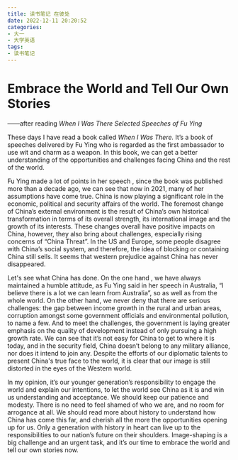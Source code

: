```yaml
---
title: 读书笔记 在彼处
date: 2022-12-11 20:20:52
categories:
- 大一
- 大学英语
tags:
- 读书笔记
---
```


# Embrace the World and Tell Our Own Stories

——after reading *When I Was There Selected Speeches of Fu Ying*

These days I have read a book called *When I Was There.* It’s a book of speeches delivered by Fu Ying who is regarded as the first ambassador to use wit and charm as a weapon. In this book, we can get a better understanding of the opportunities and challenges facing China and the rest of the world. 

Fu Ying made a lot of points in her speech , since the book was published more than a decade ago, we can see that now in 2021, many of her assumptions have come true. China is now playing a significant role in the economic, political and security affairs of the world. The foremost change of China’s external environment is the result of China’s own historical transformation in terms of its overall strength, its international image and the growth of its interests. These changes overall have positive impacts on China, however, they also bring about challenges, especially rising concerns of “China Threat”. In the US and Europe, some people disagree with China’s social system, and therefore, the idea of blocking or containing China still sells. It seems that western prejudice against China has never disappeared.

Let's see what China has done. On the one hand , we have always maintained a humble attitude, as Fu Ying said in her speech in Australia, “I believe there is a lot we can learn from Australia”, so as well as from the whole world. On the other hand, we never deny that there are serious challenges: the gap between income growth in the rural and urban areas, corruption amongst some government officials and environmental pollution, to name a few. And to meet the challenges, the government is laying greater emphasis on the quality of development instead of only pursuing a high growth rate. We can see that it’s not easy for China to get to where it is today, and in the security field, China doesn’t belong to any military alliance, nor does it intend to join any. Despite the efforts of our diplomatic talents to present China's true face to the world, it is clear that our image is still distorted in the eyes of the Western world.

In my opinion, it’s our younger generation’s responsibility to engage the world and explain our intentions, to let the world see China as it is and win us understanding and acceptance. We should keep our patience and modesty. There is no need to feel shamed of who we are, and no room for arrogance at all. We should read more about history to understand how China has come this far, and cherish all the more the opportunities opening up for us. Only a generation with history in heart can live up to the responsibilities to our nation’s future on their shoulders. Image-shaping is a big challenge and an urgent task, and it’s our time to embrace the world and tell our own stories now.
